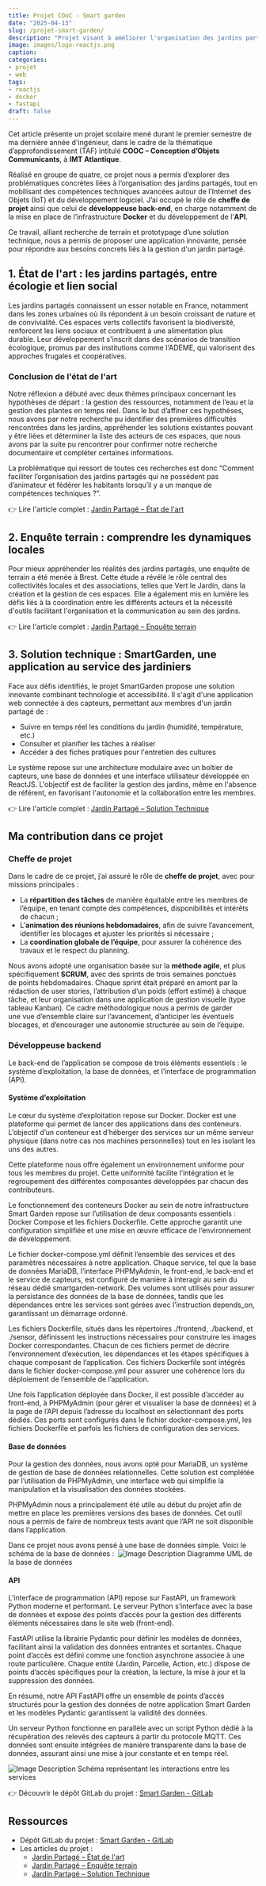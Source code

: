 ```yaml
---
title: Projet COoC - Smart garden
date: "2025-04-13"
slug: /projet-smart-garden/
description: "Projet visant à améliorer l'organisation des jardins partagés grâce à une plateforme web accessible à tous."
image: images/logo-reactjs.png
caption:
categories:
- projet
- web
tags:
- reactjs
- docker
- fastapi
draft: false
---
```


Cet article présente un projet scolaire mené durant le premier semestre de ma dernière année d'ingénieur, dans le cadre de la thématique d’approfondissement (TAF) intitulé **COOC – Conception d’Objets Communicants**, à **IMT Atlantique**. 

Réalisé en groupe de quatre, ce projet nous a permis d’explorer des problématiques concrètes liées à l’organisation des jardins partagés, tout en mobilisant des compétences techniques avancées autour de l’Internet des Objets (IoT) et du développement logiciel. J’ai occupé le rôle de **cheffe de projet** ainsi que celui de **développeuse back-end**, en charge notamment de la mise en place de l’infrastructure **Docker** et du développement de l’**API**.

Ce travail, alliant recherche de terrain et prototypage d’une solution technique, nous a permis de proposer une application innovante, pensée pour répondre aux besoins concrets liés à la gestion d'un jardin partagé.

## 1. État de l'art : les jardins partagés, entre écologie et lien social

Les jardins partagés connaissent un essor notable en France, notamment dans les zones urbaines où ils répondent à un besoin croissant de nature et de convivialité. Ces espaces verts collectifs favorisent la biodiversité, renforcent les liens sociaux et contribuent à une alimentation plus durable. Leur développement s'inscrit dans des scénarios de transition écologique, promus par des institutions comme l'ADEME, qui valorisent des approches frugales et coopératives.​

### Conclusion de l'état de l'art

Notre réflexion a débuté avec deux thèmes principaux concernant les hypothèses de départ : la gestion des ressources, notamment de l’eau et la gestion des plantes en temps réel. Dans le but d’affiner ces hypothèses, nous avons par notre recherche pu identifier des premières difficultés rencontrées dans les jardins, appréhender les solutions existantes pouvant y être liées et déterminer la liste des acteurs de ces espaces, que nous avons par la suite pu rencontrer pour confirmer notre recherche documentaire et compléter certaines informations. 

La problématique qui ressort de toutes ces recherches est donc “Comment faciliter l’organisation des jardins partagés qui ne possèdent pas d’animateur et fédérer les habitants lorsqu’il y a un manque de compétences techniques ?”.

👉 Lire l'article complet : [Jardin Partagé – État de l'art](https://telefab.fr/2023/10/22/jardin-partage/)

## 2. Enquête terrain : comprendre les dynamiques locales

Pour mieux appréhender les réalités des jardins partagés, une enquête de terrain a été menée à Brest. Cette étude a révélé le rôle central des collectivités locales et des associations, telles que Vert le Jardin, dans la création et la gestion de ces espaces. Elle a également mis en lumière les défis liés à la coordination entre les différents acteurs et la nécessité d'outils facilitant l'organisation et la communication au sein des jardins.​

👉 Lire l'article complet : [Jardin Partagé – Enquête terrain](https://telefab.fr/2023/10/27/jardin-partage-enquete-terrain/)

## 3. Solution technique : SmartGarden, une application au service des jardiniers

Face aux défis identifiés, le projet SmartGarden propose une solution innovante combinant technologie et accessibilité. Il s'agit d'une application web connectée à des capteurs, permettant aux membres d'un jardin partagé de :​
- Suivre en temps réel les conditions du jardin (humidité, température, etc.)​
- Consulter et planifier les tâches à réaliser​
- Accéder à des fiches pratiques pour l'entretien des cultures​    

Le système repose sur une architecture modulaire avec un boîtier de capteurs, une base de données et une interface utilisateur développée en ReactJS. L'objectif est de faciliter la gestion des jardins, même en l'absence de référent, en favorisant l'autonomie et la collaboration entre les membres.​

👉 Lire l'article complet : [Jardin Partagé – Solution Technique](https://telefab.fr/2024/01/15/jardin-partage-solution-technique/)

## Ma contribution dans ce projet

### Cheffe de projet

Dans le cadre de ce projet, j’ai assuré le rôle de **cheffe de projet**, avec pour missions principales :
- La **répartition des tâches** de manière équitable entre les membres de l’équipe, en tenant compte des compétences, disponibilités et intérêts de chacun ;
- L’**animation des réunions hebdomadaires**, afin de suivre l’avancement, identifier les blocages et ajuster les priorités si nécessaire ;
- La **coordination globale de l’équipe**, pour assurer la cohérence des travaux et le respect du planning.

Nous avons adopté une organisation basée sur la **méthode agile**, et plus spécifiquement **SCRUM**, avec des sprints de trois semaines ponctués de points hebdomadaires. Chaque sprint était préparé en amont par la rédaction de user stories, l’attribution d’un poids (effort estimé) à chaque tâche, et leur organisation dans une application de gestion visuelle (type tableau Kanban). Ce cadre méthodologique nous a permis de garder une vue d’ensemble claire sur l’avancement, d’anticiper les éventuels blocages, et d’encourager une autonomie structurée au sein de l’équipe.

### Développeuse backend 

Le back-end de l’application se compose de trois éléments essentiels : le système d’exploitation, la base de données, et l’interface de programmation (API).

#### Système d’exploitation

Le cœur du système d’exploitation repose sur Docker. Docker est une plateforme qui permet de lancer des applications dans des conteneurs. L’objectif d’un conteneur est d’héberger des services sur un même serveur physique (dans notre cas nos machines personnelles) tout en les isolant les uns des autres.

Cette plateforme nous offre également un environnement uniforme pour tous les membres du projet. Cette uniformité facilite l’intégration et le regroupement des différentes composantes développées par chacun des contributeurs.

Le fonctionnement des conteneurs Docker au sein de notre infrastructure Smart Garden repose sur l’utilisation de deux composants essentiels : Docker Compose et les fichiers Dockerfile. Cette approche garantit une configuration simplifiée et une mise en œuvre efficace de l’environnement de développement.

Le fichier docker-compose.yml définit l’ensemble des services et des paramètres nécessaires à notre application. Chaque service, tel que la base de données MariaDB, l’interface PHPMyAdmin, le front-end, le back-end et le service de capteurs, est configuré de manière à interagir au sein du réseau dédié smartgarden-network. Des volumes sont utilisés pour assurer la persistance des données de la base de données, tandis que les dépendances entre les services sont gérées avec l’instruction depends_on, garantissant un démarrage ordonné.

Les fichiers Dockerfile, situés dans les répertoires ./frontend, ./backend, et ./sensor, définissent les instructions nécessaires pour construire les images Docker correspondantes. Chacun de ces fichiers permet de décrire l’environnement d’exécution, les dépendances et les étapes spécifiques à chaque composant de l’application. Ces fichiers Dockerfile sont intégrés dans le fichier docker-compose.yml pour assurer une cohérence lors du déploiement de l’ensemble de l’application.

Une fois l’application déployée dans Docker, il est possible d’accéder au front-end, à PHPMyAdmin (pour gérer et visualiser la base de données) et à la page de l’API depuis l’adresse du localhost en sélectionnant des ports dédiés. Ces ports sont configurés dans le fichier docker-compose.yml, les fichiers Dockerfile et parfois les fichiers de configuration des services.

#### Base de données

Pour la gestion des données, nous avons opté pour MariaDB, un système de gestion de base de données relationnelles. Cette solution est complétée par l’utilisation de PHPMyAdmin, une interface web qui simplifie la manipulation et la visualisation des données stockées.

PHPMyAdmin nous a principalement été utile au début du projet afin de mettre en place les premières versions des bases de données. Cet outil nous a permis de faire de nombreux tests avant que l’API ne soit disponible dans l’application.

Dans ce projet nous avons pensé à une base de données simple. Voici le schéma de la base de données : 
![Image Description](/ainablog/images/smartgarden-schema-bdd.png)
Diagramme UML de la base de données

#### API

L’interface de programmation (API) repose sur FastAPI, un framework Python moderne et performant. Le serveur Python s’interface avec la base de données et expose des points d’accès pour la gestion des différents éléments nécessaires dans le site web (front-end).

FastAPI utilise la librairie Pydantic pour définir les modèles de données, facilitant ainsi la validation des données entrantes et sortantes. Chaque point d’accès est défini comme une fonction asynchrone associée à une route particulière. Chaque entité (Jardin, Parcelle, Action, etc.) dispose de points d’accès spécifiques pour la création, la lecture, la mise à jour et la suppression des données.

En résumé, notre API FastAPI offre un ensemble de points d’accès structurés pour la gestion des données de notre application Smart Garden et les modèles Pydantic garantissent la validité des données.

Un serveur Python fonctionne en parallèle avec un script Python dédié à la récupération des relevés des capteurs à partir du protocole MQTT. Ces données sont ensuite intégrées de manière transparente dans la base de données, assurant ainsi une mise à jour constante et en temps réel.

![Image Description](/ainablog/images/smartgarden-schema-api.png)
Schéma représentant les interactions entre les services

👉 Découvrir le dépôt GitLab du projet : [Smart Garden - GitLab](https://gitlab.imt-atlantique.fr/m20chevr/smartgarden)

## Ressources

- Dépôt GitLab du projet : [Smart Garden - GitLab](https://gitlab.imt-atlantique.fr/m20chevr/smartgarden)
- Les articles du projet : 
	- [Jardin Partagé – État de l'art](https://telefab.fr/2023/10/22/jardin-partage/)
	- [Jardin Partagé – Enquête terrain](https://telefab.fr/2023/10/27/jardin-partage-enquete-terrain/)
	- [Jardin Partagé – Solution Technique](https://telefab.fr/2024/01/15/jardin-partage-solution-technique/)
